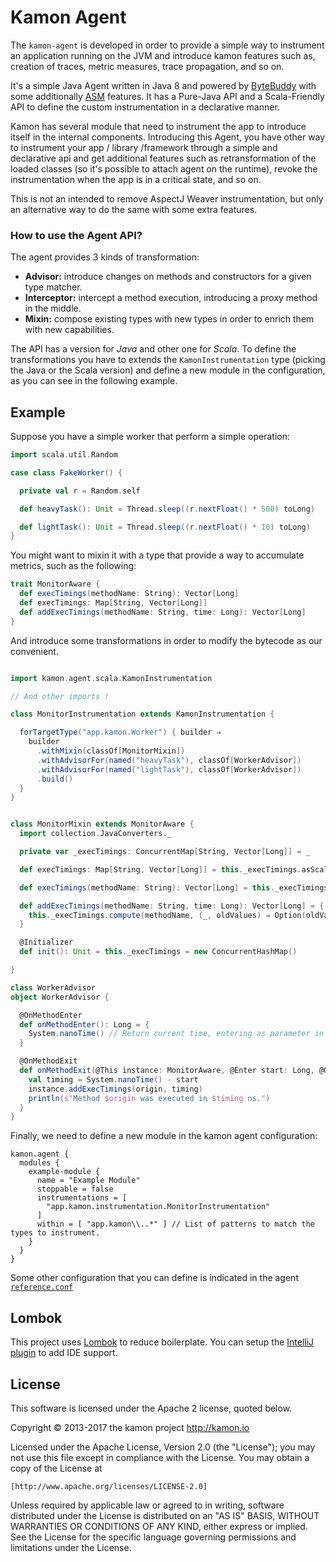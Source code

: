 # Kamon Agent

The `kamon-agent` is developed in order to provide a simple way to instrument an application running on the JVM and
introduce kamon features such as, creation of traces, metric measures, trace propagation, and so on.

It's a simple Java Agent written in Java 8 and powered by [ByteBuddy] with some additionally [ASM] features. It has a Pure-Java API and a
Scala-Friendly API to define the custom instrumentation in a declarative manner.

Kamon has several module that need to instrument the app to introduce itself in the internal components. Introducing this Agent,
you have other way to instrument your app / library /framework through a simple and declarative api and get additional features such as
retransformation of the loaded classes (so it's possible to attach agent on the runtime), revoke the instrumentation
when the app is in a critical state, and so on.

This is not an intended to remove AspectJ Weaver instrumentation, but only an alternative way to do the same with some extra features.

### How to use the Agent API?

The agent provides 3 kinds of transformation:

* **Advisor:** introduce changes on methods and constructors for a given type matcher.
* **Interceptor:** intercept a method execution, introducing a proxy method in the middle.
* **Mixin:** compose existing types with new types in order to enrich them with new capabilities.

The API has a version for *Java* and other one for *Scala*. To define the transformations you have to extends the
`KamonInstrumentation` type (picking the Java or the Scala version) and define a new module in the configuration, as you can see
in the following example.

## Example

Suppose you have a simple worker that perform a simple operation:

```scala
import scala.util.Random

case class FakeWorker() {

  private val r = Random.self

  def heavyTask(): Unit = Thread.sleep((r.nextFloat() * 500) toLong)

  def lightTask(): Unit = Thread.sleep((r.nextFloat() * 10) toLong)
}
```

You might want to mixin it with a type that provide a way to accumulate metrics, such as the following:

```scala
trait MonitorAware {
  def execTimings(methodName: String): Vector[Long]
  def execTimings: Map[String, Vector[Long]]
  def addExecTimings(methodName: String, time: Long): Vector[Long]
}
```

And introduce some transformations in order to modify the bytecode as our convenient.

```scala

import kamon.agent.scala.KamonInstrumentation

// And other imports !

class MonitorInstrumentation extends KamonInstrumentation {

  forTargetType("app.kamon.Worker") { builder ⇒
    builder
      .withMixin(classOf[MonitorMixin])
      .withAdvisorFor(named("heavyTask"), classOf[WorkerAdvisor])
      .withAdvisorFor(named("lightTask"), classOf[WorkerAdvisor])
      .build()
  }
}


class MonitorMixin extends MonitorAware {
  import collection.JavaConverters._

  private var _execTimings: ConcurrentMap[String, Vector[Long]] = _

  def execTimings: Map[String, Vector[Long]] = this._execTimings.asScala.toMap

  def execTimings(methodName: String): Vector[Long] = this._execTimings.getOrDefault(methodName, Vector.empty)

  def addExecTimings(methodName: String, time: Long): Vector[Long] = {
    this._execTimings.compute(methodName, (_, oldValues) ⇒ Option(oldValues).map(_ :+ time).getOrElse(Vector(time)))
  }

  @Initializer
  def init(): Unit = this._execTimings = new ConcurrentHashMap()

}

class WorkerAdvisor
object WorkerAdvisor {

  @OnMethodEnter
  def onMethodEnter(): Long = {
    System.nanoTime() // Return current time, entering as parameter in the onMethodExist
  }

  @OnMethodExit
  def onMethodExit(@This instance: MonitorAware, @Enter start: Long, @Origin origin: String): Unit = {
    val timing = System.nanoTime() - start
    instance.addExecTimings(origin, timing)
    println(s"Method $origin was executed in $timing ns.")
  }
}

```

Finally, we need to define a new module in the kamon agent configuration:

```hocon
kamon.agent {
  modules {
    example-module {
      name = "Example Module"
      stoppable = false
      instrumentations = [
        "app.kamon.instrumentation.MonitorInstrumentation"
      ]
      within = [ "app.kamon\\..*" ] // List of patterns to match the types to instrument.
    }
  }
}
```

Some other configuration that you can define is indicated in the agent [`reference.conf`](https://github.com/kamon-io/kamon-agent/blob/master/agent/src/main/resources/reference.conf)

## Lombok
This project uses [Lombok](https://projectlombok.org/) to reduce boilerplate. You can setup
 the [IntelliJ plugin](https://plugins.jetbrains.com/plugin/6317) to add IDE support. 
 
## License

This software is licensed under the Apache 2 license, quoted below.

Copyright © 2013-2017 the kamon project <http://kamon.io>

Licensed under the Apache License, Version 2.0 (the "License"); you may not
use this file except in compliance with the License. You may obtain a copy of
the License at

    [http://www.apache.org/licenses/LICENSE-2.0]

Unless required by applicable law or agreed to in writing, software
distributed under the License is distributed on an "AS IS" BASIS, WITHOUT
WARRANTIES OR CONDITIONS OF ANY KIND, either express or implied. See the
License for the specific language governing permissions and limitations under
the License.

[ByteBuddy]:(http://bytebuddy.net/#/)
[ASM]:(http://asm.ow2.org/)
